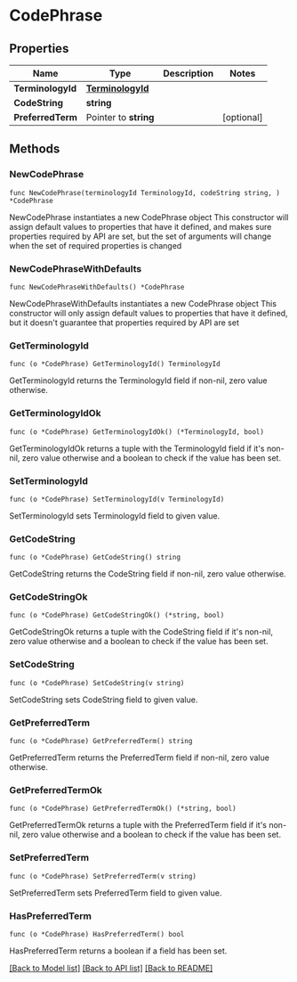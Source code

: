 # CodePhrase

## Properties

Name | Type | Description | Notes
------------ | ------------- | ------------- | -------------
**TerminologyId** | [**TerminologyId**](TerminologyId.md) |  | 
**CodeString** | **string** |  | 
**PreferredTerm** | Pointer to **string** |  | [optional] 

## Methods

### NewCodePhrase

`func NewCodePhrase(terminologyId TerminologyId, codeString string, ) *CodePhrase`

NewCodePhrase instantiates a new CodePhrase object
This constructor will assign default values to properties that have it defined,
and makes sure properties required by API are set, but the set of arguments
will change when the set of required properties is changed

### NewCodePhraseWithDefaults

`func NewCodePhraseWithDefaults() *CodePhrase`

NewCodePhraseWithDefaults instantiates a new CodePhrase object
This constructor will only assign default values to properties that have it defined,
but it doesn't guarantee that properties required by API are set

### GetTerminologyId

`func (o *CodePhrase) GetTerminologyId() TerminologyId`

GetTerminologyId returns the TerminologyId field if non-nil, zero value otherwise.

### GetTerminologyIdOk

`func (o *CodePhrase) GetTerminologyIdOk() (*TerminologyId, bool)`

GetTerminologyIdOk returns a tuple with the TerminologyId field if it's non-nil, zero value otherwise
and a boolean to check if the value has been set.

### SetTerminologyId

`func (o *CodePhrase) SetTerminologyId(v TerminologyId)`

SetTerminologyId sets TerminologyId field to given value.


### GetCodeString

`func (o *CodePhrase) GetCodeString() string`

GetCodeString returns the CodeString field if non-nil, zero value otherwise.

### GetCodeStringOk

`func (o *CodePhrase) GetCodeStringOk() (*string, bool)`

GetCodeStringOk returns a tuple with the CodeString field if it's non-nil, zero value otherwise
and a boolean to check if the value has been set.

### SetCodeString

`func (o *CodePhrase) SetCodeString(v string)`

SetCodeString sets CodeString field to given value.


### GetPreferredTerm

`func (o *CodePhrase) GetPreferredTerm() string`

GetPreferredTerm returns the PreferredTerm field if non-nil, zero value otherwise.

### GetPreferredTermOk

`func (o *CodePhrase) GetPreferredTermOk() (*string, bool)`

GetPreferredTermOk returns a tuple with the PreferredTerm field if it's non-nil, zero value otherwise
and a boolean to check if the value has been set.

### SetPreferredTerm

`func (o *CodePhrase) SetPreferredTerm(v string)`

SetPreferredTerm sets PreferredTerm field to given value.

### HasPreferredTerm

`func (o *CodePhrase) HasPreferredTerm() bool`

HasPreferredTerm returns a boolean if a field has been set.


[[Back to Model list]](../README.md#documentation-for-models) [[Back to API list]](../README.md#documentation-for-api-endpoints) [[Back to README]](../README.md)


